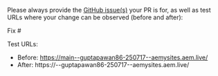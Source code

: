 Please always provide the [GitHub issue(s)](../issues) your PR is for, as well as test URLs where your change can be observed (before and after):

Fix #<gh-issue-id>

Test URLs:
- Before: https://main--guptapawan86-250717--aemysites.aem.live/
- After: https://<branch>--guptapawan86-250717--aemysites.aem.live/
